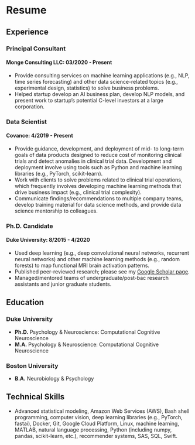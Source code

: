 # Resume

## Experience
### Principal Consultant
#### Monge Consulting LLC: 03/2020 - Present
- Provide consulting services on machine learning applications (e.g., NLP, time series forecasting) and other data science-related topics (e.g., experimental design, statistics) to solve business problems.
- Helped startup develop an AI business plan, develop NLP models, and present work to startup’s potential C-level investors at a large corporation.

### Data Scientist
#### Covance: 4/2019 - Present
- Provide guidance, development, and deployment of mid- to long-term goals of data products designed to reduce cost of monitoring clinical trials and detect anomalies in clinical trial data. Development and deployment involve using tools such as Python and machine learning libraries (e.g., PyTorch, scikit-learn).
- Work with clients to solve problems related to clinical trial operations, which frequently involves developing machine learning methods that drive business impact (e.g., clinical trial complexity).
- Communicate findings/recommendations to multiple company teams, develop training material for data science methods, and provide data science mentorship to colleagues.

### Ph.D. Candidate
#### Duke University: 8/2015 - 4/2020
- Used deep learning (e.g., deep convolutional neural networks, recurrent neural networks) and other machine learning methods (e.g., random forests) to map functional MRI brain activation patterns.
- Published peer-reviewed research; please see my [Google Scholar page](https://scholar.google.com/citations?user=6cCiSr4AAAAJ&hl=en&oi=ao).
- Managed/mentored teams of undergraduate/post-bac research assistants and junior graduate students.

## Education
### Duke University
- **Ph.D.** Psychology & Neuroscience: Computational Cognitive Neuroscience
- **M.A.** Psychology & Neuroscience: Computational Cognitive Neuroscience

### Boston University
- **B.A.** Neurobiology & Psychology

## Technical Skills
- Advanced statistical modeling, Amazon Web Services (AWS), Bash shell programming, computer vision, deep learning libraries (e.g., PyTorch, fastai), Docker, Git, Google Cloud Platform, Linux, machine learning, MATLAB, natural language processing, Python (including numpy, pandas, scikit-learn, etc.), recommender systems, SAS, SQL, Swift.
